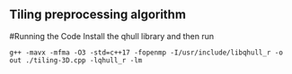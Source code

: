 ## Tiling preprocessing algorithm
#Running the Code
Install the qhull library and then run

`g++ -mavx -mfma -O3 -std=c++17 -fopenmp -I/usr/include/libqhull_r -o out ./tiling-3D.cpp -lqhull_r -lm`
